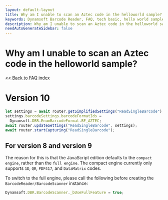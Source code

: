 ```yaml
---
layout: default-layout
title: Why am I unable to scan an Aztec code in the helloworld sample?
keywords: Dynamsoft Barcode Reader, FAQ, tech basic, hello world sample, aztec code
description: Why am I unable to scan an Aztec code in the helloworld sample?
needAutoGenerateSidebar: false
---
```


# Why am I unable to scan an Aztec code in the helloworld sample?

[<< Back to FAQ index](index.md)
# Version 10
```javascript
let settings = await router.getSimplifiedSettings("ReadSingleBarcode");
settings.barcodeSettings.barcodeFormatIds =
  Dynamsoft.DBR.EnumBarcodeFormat.BF_AZTEC;
await router.updateSettings("ReadSingleBarcode", settings);
await router.startCapturing("ReadSingleBarcode");
```

## For version 8 and version 9

The reason for this is that the JavaScript edition defaults to the `compact engine`, rather than the `full engine`. The compact engine currently only supports `1D`, `QR`, `PDF417`, and `DataMatrix` codes.

To switch to the full engine, please call the following before creating the `BarcodeReader/BarcodeScanner` instance:

```javascript
Dynamsoft.DBR.BarcodeScanner._bUseFullFeature = true;
```
